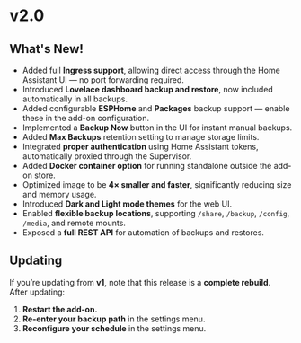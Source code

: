 # v2.0

## What's New!
- Added full **Ingress support**, allowing direct access through the Home Assistant UI — no port forwarding required.  
- Introduced **Lovelace dashboard backup and restore**, now included automatically in all backups.  
- Added configurable **ESPHome** and **Packages** backup support — enable these in the add-on configuration.  
- Implemented a **Backup Now** button in the UI for instant manual backups.  
- Added **Max Backups** retention setting to manage storage limits.  
- Integrated **proper authentication** using Home Assistant tokens, automatically proxied through the Supervisor.  
- Added **Docker container option** for running standalone outside the add-on store.  
- Optimized image to be **4× smaller and faster**, significantly reducing size and memory usage.  
- Introduced **Dark and Light mode themes** for the web UI.  
- Enabled **flexible backup locations**, supporting `/share`, `/backup`, `/config`, `/media`, and remote mounts.  
- Exposed a **full REST API** for automation of backups and restores.

## Updating
If you’re updating from **v1**, note that this release is a **complete rebuild**.  
After updating:
1. **Restart the add-on.**  
2. **Re-enter your backup path** in the settings menu.  
3. **Reconfigure your schedule** in the settings menu.